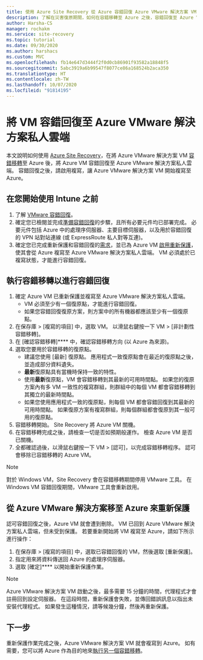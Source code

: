```yaml
---
title: 使用 Azure Site Recovery 從 Azure 容錯回復 Azure VMware 解決方案 VM
description: 了解在災害復原期間，如何在容錯移轉至 Azure 之後，容錯回復至 Azure VMware 解決方案私人雲端。
author: Harsha-CS
manager: rochakm
ms.service: site-recovery
ms.topic: tutorial
ms.date: 09/30/2020
ms.author: harshacs
ms.custom: MVC
ms.openlocfilehash: fb14e647d3444f2f0d0cb86901f93582a18848f5
ms.sourcegitcommit: 5abc3919a6b99547f8077ce86a168524b2aca350
ms.translationtype: HT
ms.contentlocale: zh-TW
ms.lasthandoff: 10/07/2020
ms.locfileid: "91814195"
---
```

# <a name="fail-back-vms-to-azure-vmware-solution-private-cloud"></a>將 VM 容錯回復至 Azure VMware 解決方案私人雲端

本文說明如何使用 [Azure Site Recovery](site-recovery-overview.md)，在將 Azure VMware 解決方案 VM [容錯移轉](avs-tutorial-failover.md)至 Azure 後，將 Azure VM 容錯回復至 Azure VMware 解決方案私人雲端。 容錯回復之後，請啟用複寫，讓 Azure VMware 解決方案 VM 開始複寫至 Azure。

## <a name="before-you-start"></a>在您開始使用 Intune 之前

1. 了解 [VMware 容錯回復](failover-failback-overview.md#vmwarephysical-reprotectionfailback)。 
2. 確定您已檢閱並完成[準備容錯回復](vmware-azure-prepare-failback.md)的步驟，且所有必要元件均已部署完成。 必要元件包括 Azure 中的處理序伺服器、主要目標伺服器，以及用於容錯回復的 VPN 站對站連線 (或 ExpressRoute 私人對等互連)。
3. 確定您已完成重新保護和容錯回復的[需求](avs-tutorial-reprotect.md#before-you-begin)，並已為 Azure VM [啟用重新保護](avs-tutorial-reprotect.md#enable-reprotection)，使其會從 Azure 複寫至 Azure VMware 解決方案私人雲端。 VM 必須處於已複寫狀態，才能進行容錯回復。




## <a name="run-a-failover-to-fail-back"></a>執行容錯移轉以進行容錯回復

1. 確定 Azure VM 已重新保護並複寫至 Azure VMware 解決方案私人雲端。
    - VM 必須至少有一個復原點，才能進行容錯回復。
    - 如果您容錯回復復原方案，則方案中的所有機器都應該至少有一個復原點。
2. 在保存庫 > [複寫的項目] 中，選取 VM。 以滑鼠右鍵按一下 VM > [非計劃性容錯移轉]。
3. 在 [確認容錯移轉]**** 中，確認容錯移轉方向 (以 Azure 為來源)。
4. 選取您要用於容錯移轉的復原點。
    - 建議您使用 [最新] 復原點。 應用程式一致復原點會在最近的復原點之後，並造成部分資料遺失。
    - **最新**復原點具有當機時保持一致的特性。
    - 使用**最新**復原點，VM 會容錯移轉到其最新的可用時間點。 如果您的復原方案內有多 VM 一致性的複寫群組，則群組中的每個 VM 都會容錯移轉到其獨立的最新時間點。
    - 如果您使用應用程式一致的復原點，則每個 VM 都會容錯回復到其最新的可用時間點。 如果復原方案有複寫群組，則每個群組都會復原到其一般可用的復原點。
5. 容錯移轉開始。 Site Recovery 將 Azure VM 關機。
6. 在容錯移轉完成之後，請檢查一切是否如預期般運作。 檢查 Azure VM 是否已關機。 
7. 全都確認過後，以滑鼠右鍵按一下 VM > [認可]，以完成容錯移轉程序。 認可會移除已容錯移轉的 Azure VM。 

> [!NOTE]
> 對於 Windows VM，Site Recovery 會在容錯移轉期間停用 VMware 工具。 在 Windows VM 容錯回復期間，VMware 工具會重新啟用。 




## <a name="reprotect-from-azure-vmware-solution-to-azure"></a>從 Azure VMware 解決方案移至 Azure 來重新保護

認可容錯回復之後，Azure VM 就會遭到刪除。 VM 已回到 Azure VMware 解決方案私人雲端，但未受到保護。 若要重新開始將 VM 複寫至 Azure，請如下所示進行操作：

1. 在保存庫 > [複寫的項目] 中，選取已容錯回復的 VM，然後選取 [重新保護]。
2. 指定用來將資料傳送回 Azure 的處理序伺服器。
3. 選取 [確定]**** 以開始重新保護作業。

> [!NOTE]
> Azure VMware 解決方案 VM 啟動之後，最多需要 15 分鐘的時間，代理程式才會註冊回到設定伺服器。 在這段時間，重新保護會失敗，並傳回錯誤訊息以指出未安裝代理程式。 如果發生這種情況，請等候幾分鐘，然後再重新保護。

## <a name="next-steps"></a>下一步

重新保護作業完成之後，Azure VMware 解決方案 VM 就會複寫到 Azure。 如有需要，您可以將 Azure 作為目的地來[執行另一個容錯移轉](avs-tutorial-failover.md)。

